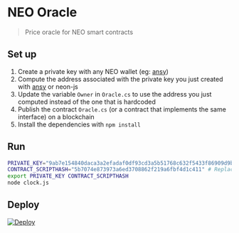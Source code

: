 # NEO Oracle
> Price oracle for NEO smart contracts

## Set up
1. Create a private key with any NEO wallet (eg: [ansy](https://snowypowers.github.io/ansy/))
2. Compute the address associated with the private key you just created with [ansy](https://snowypowers.github.io/ansy/) or neon-js
3. Update the variable `Owner` in `Oracle.cs` to use the address you just computed instead of the one that is hardcoded
4. Publish the contract `Oracle.cs` (or a contract that implements the same interface) on a blockchain
5. Install the dependencies with `npm install`

## Run
```bash
PRIVATE_KEY="9ab7e154840daca3a2efadaf0df93cd3a5b51768c632f5433f86909d9b994a69" # Replace with the private key you generated during setup
CONTRACT_SCRIPTHASH="5b7074e873973a6ed3708862f219a6fbf4d1c411" # Replace with the scripthash of the contract you deployed
export PRIVATE_KEY CONTRACT_SCRIPTHASH
node clock.js
```

## Deploy
[![Deploy](https://www.herokucdn.com/deploy/button.png)](https://heroku.com/deploy)
